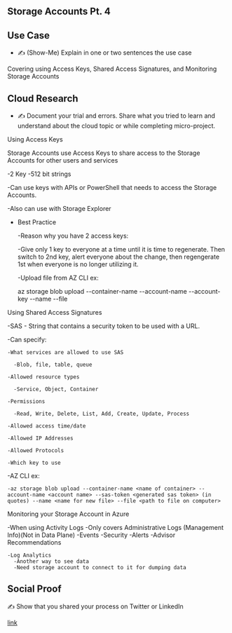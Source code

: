 <!-- This template removes the micro tutorial for a quicker post and removes images for a full template check out the 000-DAY-ARTICLE-LONG-TEMPLATE.MD-->

## Storage Accounts Pt. 4

## Use Case

- ✍️ (Show-Me) Explain in one or two sentences the use case

Covering  using Access Keys, Shared Access Signatures, and Monitoring Storage Accounts

## Cloud Research

- ✍️ Document your trial and errors. Share what you tried to learn and understand about the cloud topic or while completing micro-project.

Using Access Keys

  Storage Accounts use Access Keys to share access to the Storage Accounts for other users and services
  
  -2 Key
    -512 bit strings
    
  -Can use keys with APIs or PowerShell that needs to access the Storage Accounts.
  
  -Also can use with Storage Explorer
  
  - Best Practice
  
    -Reason why you have 2 access keys:
    
      -Give only 1 key to everyone at a time until it is time to regenerate. Then switch to 2nd key, alert everyone about the change, then regengerate 1st when everyone is no longer utilizing it.
      
    -Upload file from AZ CLI ex:
    
      az storage blob upload --container-name <name of container> --account-name <account name> --account-key <key copied from container> --name <name for new file> --file <path to file on computer>


Using Shared Access Signatures

  -SAS - String that contains a security token to be used with a URL.
  
  -Can specify:
  
    -What services are allowed to use SAS
    
      -Blob, file, table, queue
      
    -Allowed resource types
    
      -Service, Object, Container
      
    -Permissions
    
      -Read, Write, Delete, List, Add, Create, Update, Process
      
    -Allowed access time/date
    
    -Allowed IP Addresses
    
    -Allowed Protocols
    
    -Which key to use
    
  -AZ CLI ex:
  
    -az storage blob upload --container-name <name of container> --account-name <account name> --sas-token <generated sas token> (in quotes) --name <name for new file> --file <path to file on computer>
    
    
Monitoring your Storage Account in Azure

  -When using Activity Logs
    -Only covers Administrative Logs (Management Info)(Not in Data Plane)
      -Events
      -Security
      -Alerts
      -Advisor Recommendations

    -Log Analytics
      -Another way to see data
      -Need storage account to connect to it for dumping data

## Social Proof

✍️ Show that you shared your process on Twitter or LinkedIn

[link](link)
